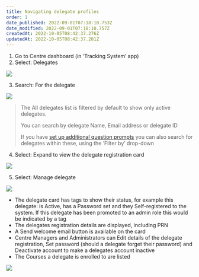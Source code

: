 ```yaml
---
title: Navigating delegate profiles
order: 1
date_published: 2022-09-01T07:18:10.753Z
date_modified: 2022-09-01T07:18:10.757Z
createdAt: 2022-10-05T08:42:37.276Z
updatedAt: 2022-10-05T08:42:37.281Z
---
```

1. Go to Centre dashboard (in ‘Tracking System’ app) 
2. Select: Delegates​

![](/img/cm-6-01-Navigating.jpg)

3. Search: For the delegate​

![](/img/cm-6-02-Navigating.jpg)

> The All delegates list is filtered by default to show only active delegates.  ​
>
> You can search by delegate ​Name, Email address or delegate ID​
>
> If you have [set up additional question prompts](/user-guide/centremanager/02-centre-management/configuring-centre-details/managing-registration-prompts) you can also search for delegates within these, using the ‘Filter by’ drop-down​

4. Select: Expand to view the delegate registration card​

![](/img/cm-6-03-Navigating.jpg)

5. Select: Manage delegate​

![](/img/cm-6-04-Navigating.jpg)

- The delegate card has tags to show their status, for example this delegate: is Active, has a Password set and they Self-registered to the system. If this delegate has been promoted to an admin role this would be indicated by a tag 
- The delegates registration details are displayed, including PRN 
- A Send welcome email button is available on the card
- Centre Managers and Administrators can Edit details of the delegate registration, Set password (should a delegate forget their password) and Deactivate account to make a delegates account inactive
- The Courses a delegate is enrolled to are listed

![](/img/cm-6-05-Navigating.jpg)
